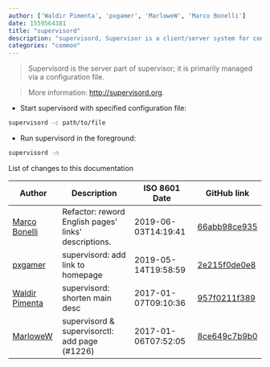 ```yaml
---
author: ['Waldir Pimenta', 'pxgamer', 'MarloweW', 'Marco Bonelli']
date: 1559564381
title: "supervisord"
description: "supervisord, Supervisor is a client/server system for controlling some processes on UNIX-like operating systems."
categories: "common"
---
```

> Supervisord is the server part of supervisor; it is primarily managed via a configuration file.

> More information: <http://supervisord.org>.

- Start supervisord with specified configuration file:

```bash
supervisord -c path/to/file
```

- Run supervisord in the foreground:

```bash
supervisord -n
```
List of changes to this documentation


Author | Description | ISO 8601 Date | GitHub link
------|-----|-----|-----
[Marco Bonelli](mailto:marco@mebeim.net) | Refactor: reword English pages' links' descriptions. | 2019-06-03T14:19:41 | [66abb98ce935](https://github.com/tldr-pages/tldr/commit/66abb98ce935c0f4516bf30c4d6da72180d5a3ab)
[pxgamer](mailto:owzie123@gmail.com) | supervisord: add link to homepage | 2019-05-14T19:58:59 | [2e215f0de0e8](https://github.com/tldr-pages/tldr/commit/2e215f0de0e8bf1ccbd818e6b4ed2dc181644b68)
[Waldir Pimenta](mailto:waldyrious@gmail.com) | supervisord: shorten main desc | 2017-01-07T09:10:36 | [957f0211f389](https://github.com/tldr-pages/tldr/commit/957f0211f3892232bc30c87c7afde62d1c35b30f)
[MarloweW](mailto:MarloweW@users.noreply.github.com) | supervisord & supervisorctl: add page (#1226) | 2017-01-06T07:52:05 | [8ce649c7b9b0](https://github.com/tldr-pages/tldr/commit/8ce649c7b9b08c8a13d47b32e87343c4a8b6636d)

